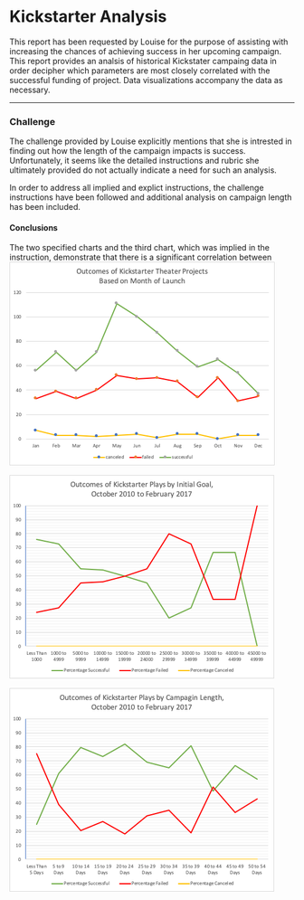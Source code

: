 # Kickstarter Analysis
This report has been requested by Louise for the purpose of assisting with increasing the chances of achieving success in her upcoming campaign. This report provides an analsis of historical Kickstater campaing data in order decipher which parameters are most closely correlated with the successful funding of project. Data visualizations accompany the data as necessary.

---

### Challenge
The challenge provided by Louise explicitly mentions that she is intrested in finding out how the length of the campaign impacts is success. Unfortunately, it seems like the detailed instructions and rubric she ultimately provided do not actually indicate a need for such an analysis. 

In order to address all implied and explict instructions, the challenge instructions have been followed and additional analysis on campaign length has been included.

#### Conclusions

The two specified charts and the third chart, which was implied in the instruction, demonstrate that there is a significant correlation between 
![image](./READMEImages/OutcomesByLaunchDate.png)

![image](./READMEImages/OutcomesByGoal.png)

![image](./READMEImages/OutcomesByCampaignLength.png)